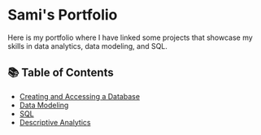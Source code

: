 # Sami's Portfolio

Here is my portfolio where I have linked some projects that showcase my skills in data analytics, data modeling, and SQL.

## 📚 Table of Contents
- [Creating and Accessing a Database](https://github.com/SamiJW/SampleDatabaseSchemaWalkthrough/blob/main/README.md)
- [Data Modeling](https://github.com/SamiJW/MockDatabaseModel-SchemaBuild)
- [SQL](https://github.com/SamiJW/SQL/tree/main)
- [Descriptive Analytics](https://github.com/SamiJW/Descriptive-Analytics/blob/main/Study%20%23%201/Indiana%20Public%20College%20Enrollments.md)
